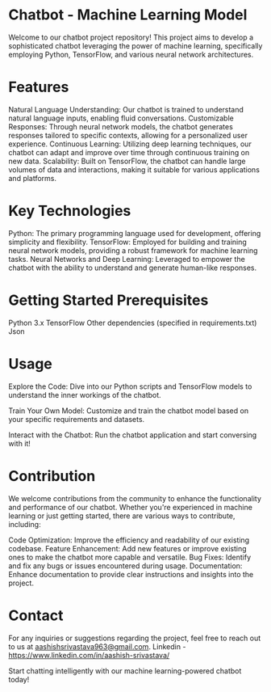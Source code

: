 # Chatbot - Machine Learning Model
Welcome to our chatbot project repository! This project aims to develop a sophisticated chatbot leveraging the power of machine learning, specifically employing Python, TensorFlow, and various neural network architectures.


# Features

  Natural Language Understanding: Our chatbot is trained to understand natural language inputs, enabling fluid conversations.
  Customizable Responses: Through neural network models, the chatbot generates responses tailored to specific contexts, allowing for a personalized user experience.
  Continuous Learning: Utilizing deep learning techniques, our chatbot can adapt and improve over time through continuous training on new data.
  Scalability: Built on TensorFlow, the chatbot can handle large volumes of data and interactions, making it suitable for various applications and platforms.

# Key Technologies

  Python: The primary programming language used for development, offering simplicity and flexibility.
  TensorFlow: Employed for building and training neural network models, providing a robust framework for machine learning tasks.
  Neural Networks and Deep Learning: Leveraged to empower the chatbot with the ability to understand and generate human-like responses.

# Getting Started Prerequisites

  Python 3.x
  TensorFlow
  Other dependencies (specified in requirements.txt)
  Json 


# Usage

  Explore the Code:
  Dive into our Python scripts and TensorFlow models to understand the inner workings of the chatbot.

  Train Your Own Model:
  Customize and train the chatbot model based on your specific requirements and datasets.

  Interact with the Chatbot:
  Run the chatbot application and start conversing with it!

  
 # Contribution

We welcome contributions from the community to enhance the functionality and performance of our chatbot. Whether you're experienced in machine learning or just getting started, there are various ways to contribute, including:

  Code Optimization: Improve the efficiency and readability of our existing codebase.
  Feature Enhancement: Add new features or improve existing ones to make the chatbot more capable and versatile.
  Bug Fixes: Identify and fix any bugs or issues encountered during usage.
  Documentation: Enhance documentation to provide clear instructions and insights into the project.


 # Contact

For any inquiries or suggestions regarding the project, feel free to reach out to us at aashishsrivastava963@gmail.com.
Linkedin - https://www.linkedin.com/in/aashish-srivastava/

Start chatting intelligently with our machine learning-powered chatbot today!
